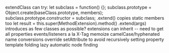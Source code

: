 extendClass can try:
  let subclass = function() {};
  subclass.prototype = Object.create(baseClass.prototype, members);
  subclass.prototype.constructor = subclass;
.extend() copies static members too
let result = this.super(MethodExtension).method()
.extend(args) introduces as few classes as possible?
extensions can inherit -- need to get all properties
events/listeners a la X-Tag
memoize camelCase/hyphenated name conversions
override setAttribute to avoid recursively setting property
template folding
lazy automatic node finding
